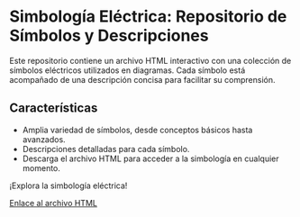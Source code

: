 # Simbología Eléctrica: Repositorio de Símbolos y Descripciones

Este repositorio contiene un archivo HTML interactivo con una colección de símbolos eléctricos utilizados en diagramas. Cada símbolo está acompañado de una descripción concisa para facilitar su comprensión.

## Características

- Amplia variedad de símbolos, desde conceptos básicos hasta avanzados.
- Descripciones detalladas para cada símbolo.
- Descarga el archivo HTML para acceder a la simbología en cualquier momento.


¡Explora la simbología eléctrica!

[Enlace al archivo HTML](https://xaival.github.io/Simbologia-Electrica/Simbologia.html)
